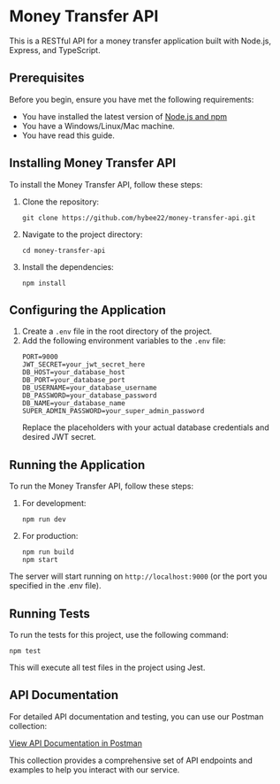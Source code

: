 # Money Transfer API

This is a RESTful API for a money transfer application built with Node.js, Express, and TypeScript.

## Prerequisites

Before you begin, ensure you have met the following requirements:

* You have installed the latest version of [Node.js and npm](https://nodejs.org/en/download/)
* You have a Windows/Linux/Mac machine.
* You have read this guide.

## Installing Money Transfer API

To install the Money Transfer API, follow these steps:

1. Clone the repository:
   ```
   git clone https://github.com/hybee22/money-transfer-api.git
   ```
2. Navigate to the project directory:
   ```
   cd money-transfer-api
   ```
3. Install the dependencies:
   ```
   npm install
   ```

## Configuring the Application

1. Create a `.env` file in the root directory of the project.
2. Add the following environment variables to the `.env` file:
   ```
   PORT=9000
   JWT_SECRET=your_jwt_secret_here
   DB_HOST=your_database_host
   DB_PORT=your_database_port
   DB_USERNAME=your_database_username
   DB_PASSWORD=your_database_password
   DB_NAME=your_database_name
   SUPER_ADMIN_PASSWORD=your_super_admin_password
   ```
   Replace the placeholders with your actual database credentials and desired JWT secret.

## Running the Application

To run the Money Transfer API, follow these steps:

1. For development:
   ```
   npm run dev
   ```
2. For production:
   ```
   npm run build
   npm start
   ```

The server will start running on `http://localhost:9000` (or the port you specified in the .env file).

## Running Tests

To run the tests for this project, use the following command:

```
npm test
```

This will execute all test files in the project using Jest.

## API Documentation

For detailed API documentation and testing, you can use our Postman collection:

[View API Documentation in Postman](https://documenter.getpostman.com/view/7036082/2sAXxWZpG4)

This collection provides a comprehensive set of API endpoints and examples to help you interact with our service.
